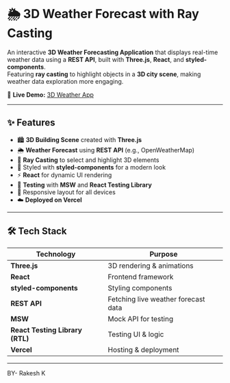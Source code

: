 # 🌦️ 3D Weather Forecast with Ray Casting

An interactive **3D Weather Forecasting Application** that displays real-time weather data using a **REST API**, built with **Three.js**, **React**, and **styled-components**.  
Featuring **ray casting** to highlight objects in a **3D city scene**, making weather data exploration more engaging.

🚀 **Live Demo:** [3D Weather App](https://3-dwheather.vercel.app/)

---

## ✨ Features

- 🏙️ **3D Building Scene** created with **Three.js**
- 🌦️ **Weather Forecast** using **REST API** (e.g., OpenWeatherMap)
- 🎯 **Ray Casting** to select and highlight 3D elements
- 🎨 Styled with **styled-components** for a modern look
- ⚡ **React** for dynamic UI rendering
- 🧪 **Testing** with **MSW** and **React Testing Library**
- 📱 Responsive layout for all devices
- ☁️ **Deployed on Vercel**

---

## 🛠️ Tech Stack

| Technology | Purpose |
|------------|---------|
| **Three.js** | 3D rendering & animations |
| **React** | Frontend framework |
| **styled-components** | Styling components |
| **REST API** | Fetching live weather forecast data |
| **MSW** | Mock API for testing |
| **React Testing Library (RTL)** | Testing UI & logic |
| **Vercel** | Hosting & deployment |

---
BY- Rakesh K

